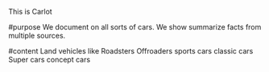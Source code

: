 This is Carlot

#purpose
We document on all sorts of cars.
We show summarize facts from multiple sources.

#content
Land vehicles like
Roadsters
Offroaders
sports cars
classic cars
Super cars
concept cars

#
